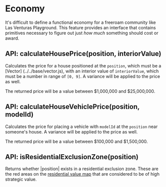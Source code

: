 # Economy
It's difficult to define a functional economy for a freeroam community like Las Venturas Playground.
This feature provides an interface that contains primitives necessary to figure out just _how much_
something should cost or award.

## API: calculateHousePrice(position, interiorValue)
Calculates the price for a house positioned at the `position`, which must be a [Vector]
(../../base/vector.js), with an interior value of `interiorValue`, which must be a number in range
of `[0, 9]`. A variance will be applied to the price as well.

The returned price will be a value between $1,000,000 and $25,000,000.


## API: calculateHouseVehiclePrice(position, modelId)
Calculates the price for placing a vehicle with `modelId`  at the `position` near someone's house.
A variance will be applied to the price as well.

The returned price will be a value between $100,000 and $1,500,000.


## API: isResidentialExclusionZone(position)
Returns whether |position| exists in a residential exclusion zone. These are the red areas on the
[residential value map](https://sa-mp.nl/tools/visualize-map/) that are considered to be of high
strategic value.

